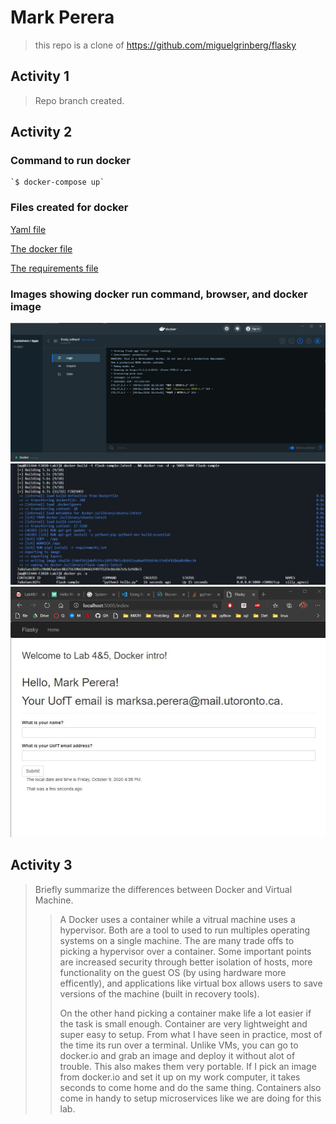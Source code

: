# Mark Perera

> this repo is a clone of https://github.com/miguelgrinberg/flasky

## Activity 1

> Repo branch created.

## Activity 2

### Command to run docker
    `$ docker-compose up`

### Files created for docker

   [Yaml file](./docker-compose.yml)

   [The docker file](./Dockerfile)

   [The requirements file](./requirements.txt)

### Images showing docker run command, browser, and docker image

![dockerRunning](./docker-dockercontainer-running.jpg)
![dockerterminal](./terminal-docker-running.jpg)
![webimage](./website-running.jpg)

## Activity 3

> Briefly summarize the differences between Docker and Virtual Machine.
> > A Docker uses a container while a vitrual machine uses a hypervisor. Both are a tool to used to run multiples operating systems on a single machine. The are many trade offs to
> > picking a hypervisor over a container. Some important points are increased security through better isolation of hosts, more functionality on the guest OS (by using hardware more efficently), and applications like virtual box allows users to save versions of the machine (built in recovery tools).  
> >
> > On the other hand picking a container make life a lot easier if the task is small enough. Container are very lightweight and super easy to setup. From what I have seen in practice, most of the time its run over a terminal. Unlike VMs, you can go to docker.io and grab an image and deploy it without alot of trouble. This also makes them very portable. If I pick an image from docker.io and set it up on my work computer, it takes seconds to come home and do the same thing. Containers also come in handy to setup microservices like we are doing for this lab.
> >
